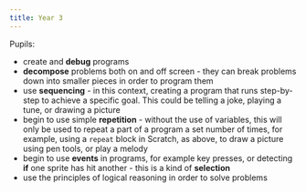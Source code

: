 ```yaml
---
title: Year 3
---
```


Pupils:

- create and **debug** programs
- **decompose** problems both on and off screen - they can break problems down into smaller pieces in order to program them
- use **sequencing** - in this context, creating a program that runs step-by-step to achieve a specific goal. This could be telling a joke, playing a tune, or drawing a picture
- begin to use simple **repetition** - without the use of variables, this will only be used to repeat a part of a program a set number of times, for example, using a `repeat` block in Scratch, as above, to draw a picture using pen tools, or play a melody
- begin to use **events** in programs, for example key presses, or detecting **if** one sprite has hit another - this is a kind of **selection**
- use the principles of logical reasoning in order to solve problems
